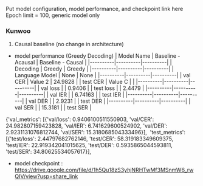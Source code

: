 Put model configuration, model performance, and checkpoint link here
Epoch limit = 100, generic model only


### Kunwoo ###
1. Causal baseline (no change in architecture)
- model performance (Greedy Decoding)
| Model Name | Baseline - Acausal | Baseline - Causal |
|----------|----------|----------|
| Decoding | Greedy | Greedy |
|----------|----------|----------|
| Language Model | None | None |
|----------|----------|----------|
| val CER | Value 2  | 24.9828  |
| test CER | Value C  |  |
|----------|----------|----------|
| val loss |  | 0.9406 |
| test loss |  | 2.4479 |
|----------|----------|----------|
| val IER |  | 6.74163 |
| test IER |
|----------|----------|----------|
| val DER |  | 2.9231 |
| test DER |
|----------|----------|----------|
| val SER |  | 15.3181 |
| test SER |



{'val_metrics': [{'val/loss': 0.9406100511550903,
                  'val/CER': 24.982807159423828,
                  'val/IER': 6.741629600524902,
                  'val/DER': 2.9231131076812744,
                  'val/SER': 15.318068504333496}], 
 'test_metrics': [{'test/loss': 2.44797682762146,
                   'test/CER': 58.319183349609375,
                   'test/IER': 22.919342041015625,
                   'test/DER': 0.5935865044593811,
                   'test/SER': 34.80625534057617}],
- model checkpoint : https://drive.google.com/file/d/1h5Qu18zS3yhjNRHTwMf3MSnmW6_rwQIV/view?usp=share_link


